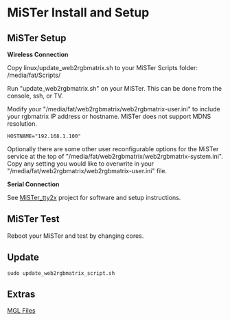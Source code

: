 # MiSTer Install and Setup

MiSTer Setup
-------
**Wireless Connection**

Copy linux/update_web2rgbmatrix.sh to your MiSTer Scripts folder: /media/fat/Scripts/

Run "update_web2rgbmatrix.sh" on your MiSTer.  This can be done from the console, ssh, or TV.

Modify your "/media/fat/web2rgbmatrix/web2rgbmatrix-user.ini" to include your rgbmatrix IP address or hostname. MiSTer does not support MDNS resolution.

```
HOSTNAME="192.168.1.100"
```

Optionally there are some other user reconfigurable options for the MiSTer service at the top of "/media/fat/web2rgbmatrix/web2rgbmatrix-system.ini". Copy any setting you would like to overwrite in your "/media/fat/web2rgbmatrix/web2rgbmatrix-user.ini" file.

**Serial Connection**

See [MiSTer_tty2x](https://github.com/venice1200/MiSTer_tty2x) project for software and setup instructions.

MiSTer Test
-------

Reboot your MiSTer and test by changing cores. 

Update
-------
```
sudo update_web2rgbmatrix_script.sh
```

Extras
-------

[MGL Files](mgl/)